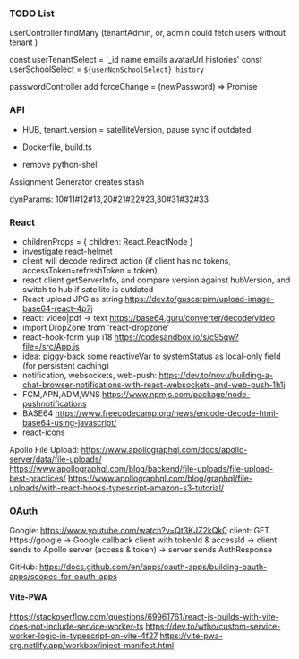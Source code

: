 ### TODO List

userController
findMany (tenantAdmin, or, admin could fetch users without tenant )

const userTenantSelect = '\_id name emails avatarUrl histories'
const userSchoolSelect = `${userNonSchoolSelect} history`

passwordController add forceChange = (newPassword) => Promise<StatusResponse>

####

### API

- HUB, tenant.version = satelliteVersion, pause sync if outdated.

- Dockerfile, build.ts
- remove python-shell

Assignment Generator creates stash

dynParams: 10#11#12#13,20#21#22#23,30#31#32#33

### React

- childrenProps = { children: React.ReactNode }
- investigate react-helmet
- client will decode redirect action (if client has no tokens, accessToken=refreshToken = token)
- react client getServerInfo, and compare version against hubVersion, and switch to hub if satellite is outdated
- React upload JPG as string https://dev.to/guscarpim/upload-image-base64-react-4p7j
- react: video|pdf -> text https://base64.guru/converter/decode/video
- import DropZone from 'react-dropzone'
- react-hook-form yup i18 https://codesandbox.io/s/c95qw?file=/src/App.js
- idea: piggy-back some reactiveVar to systemStatus as local-only field (for persistent caching)
- notification, websockets, web-push: https://dev.to/novu/building-a-chat-browser-notifications-with-react-websockets-and-web-push-1h1j
- FCM,APN,ADM,WNS https://www.npmjs.com/package/node-pushnotifications
- BASE64 https://www.freecodecamp.org/news/encode-decode-html-base64-using-javascript/
- react-icons

Apollo File Upload: https://www.apollographql.com/docs/apollo-server/data/file-uploads/
https://www.apollographql.com/blog/backend/file-uploads/file-upload-best-practices/
https://www.apollographql.com/blog/graphql/file-uploads/with-react-hooks-typescript-amazon-s3-tutorial/

### OAuth

Google: https://www.youtube.com/watch?v=Qt3KJZ2kQk0
client: GET https://google -> Google callback client with tokenId & accessId -> client sends to Apollo server (access & token) -> server sends AuthResponse

GitHub: https://docs.github.com/en/apps/oauth-apps/building-oauth-apps/scopes-for-oauth-apps

#### Vite-PWA

https://stackoverflow.com/questions/69961761/react-js-builds-with-vite-does-not-include-service-worker-ts
https://dev.to/wtho/custom-service-worker-logic-in-typescript-on-vite-4f27
https://vite-pwa-org.netlify.app/workbox/inject-manifest.html
